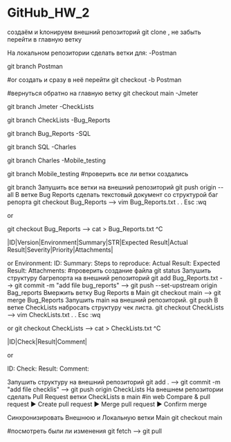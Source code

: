 # GitHub_HW_2
создаём и kлонируем внешний репозиторий git clone , не забыть перейти в главную ветку

На локальном репозитории сделать ветки для:
-Postman

git branch Postman

#or создать и сразу в неё перейти
git checkout -b Postman

#вернуться обратно на главную ветку
git checkout main
-Jmeter

git branch Jmeter
-CheckLists

git branch CheckLists
-Bug_Reports

git branch Bug_Reports
-SQL

git branch SQL
-Charles

git branch Charles
-Mobile_testing

git branch Mobile_testing
#проверить все ли ветки создались

git branch
Запушить все ветки на внешний репозиторий
git push origin --all
В ветке Bug Reports сделать текстовый документ со структурой баг репорта
  git checkout Bug_Reports  --> 
  vim Bug_Reports.txt
  .
  .
  Esc
:wq

 or
 
  git checkout Bug_Reports -->
  cat > Bug_Reports.txt
  ^C
    
|ID|Version|Environment|Summary|STR|Expected Result|Actual Result|Severity|Priority|Attachments|
  
  or 
Environment:
ID:
Summary:
Steps to reproduce:
Actual Result:
Expected Result:
Attachments:
#проверить создание файла
git status
Запушить структуру багрепорта на внешний репозиторий
git add Bug_Reports.txt  -->
git commit -m "add file bug_reports"  -->
git push --set-upstream origin Bag_reports
Вмержить ветку Bug Reports в Main
git checkout main  -->
git merge Bug_Reports
Запушить main на внешний репозиторий.
 git push
В ветке CheckLists набросать структуру чек листа.
git checkout CheckLists  -->
vim CheckLists.txt
.
.
Esc
:wq

or
git checkout CheckLists  -->
cat > CheckLists.txt
^C    
    
|ID|Check|Result|Comment|

 
or 

ID:
Check:
Result:
Comment:
 
Запушить структуру на внешний репозиторий
git add .  -->
git commit -m "add file checklis"  -->
git push origin CheckLists
На внешнем репозитории сделать Pull Request ветки CheckLists в main
#in web Compare & pull request ▶️ Create pull request ▶️ Merge pull request ▶️ Confirm merge

Синхронизировать Внешнюю и Локальную ветки Main
git checkout main
    
#посмотреть были ли изменения
git fetch
--> 
git pull
